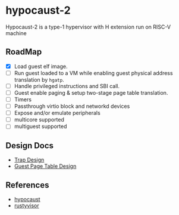 # hypocaust-2
Hypocaust-2 is a  type-1 hypervisor with H extension run on RISC-V machine

## RoadMap
- [x] Load guest elf image.
- [ ] Run guest loaded to a VM while enabling guest physical address translation by `hgatp`.
- [ ] Handle privileged instructions and SBI call.
- [ ] Guest enable paging & setup two-stage page table translation.
- [ ] Timers
- [ ] Passthrough virtio block and networkd devices
- [ ] Expose and/or emulate peripherals
- [ ] multicore supported
- [ ] multiguest supported

## Design Docs
- [Trap Design](docs/trap.md)
- [Guest Page Table Design](docs/guest_page_table.md)

## References
- [hypocaust](https://github.com/KuangjuX/hypocaust)
- [rustyvisor](https://github.com/stemnic/rustyvisor)
